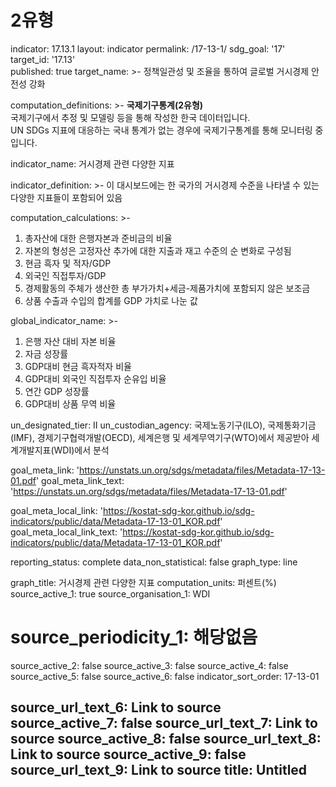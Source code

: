 # 2유형
indicator: 17.13.1
layout: indicator
permalink: /17-13-1/
sdg_goal: '17'
target_id: '17.13'  
published: true
target_name: >-
  정책일관성 및 조율을 통하여 글로벌 거시경제 안전성 강화
  
computation_definitions: >-
 <b> 국제기구통계(2유형) </b>   <br>
 국제기구에서 추정 및 모델링 등을 통해 작성한 한국 데이터입니다.  <br> 
 UN SDGs 지표에 대응하는 국내 통계가 없는 경우에 국제기구통계를 통해 모니터링 중입니다.

indicator_name: 거시경제 관련 다양한 지표

indicator_definition: >-
  이 대시보드에는 한 국가의 거시경제 수준을 나타낼 수 있는 다양한 지표들이 포함되어 있음

computation_calculations: >-
  1. 총자산에 대한 은행자본과 준비금의 비율   <br>
  2. 자본의 형성은 고정자산 추가에 대한 지출과 재고 수준의 순 변화로 구성됨   <br>
  3. 현금 흑자 및 적자/GDP   <br>
  4. 외국인 직접투자/GDP   <br>
  5. 경제활동의 주체가 생산한 총 부가가치+세금-제품가치에 포함되지 않은 보조금   <br>
  6. 상품 수출과 수입의 합계를 GDP 가치로 나눈 값   <br>
 
global_indicator_name:  >-
  1. 은행 자산 대비 자본 비율   <br>
  2. 자금 성장률   <br>
  3. GDP대비 현금 흑자적자 비율   <br>
  4. GDP대비 외국인 직접투자 순유입 비율   <br>
  5. 연간 GDP 성장률   <br>
  6. GDP대비 상품 무역 비율   <br>

un_designated_tier: II
un_custodian_agency: 국제노동기구(ILO), 국제통화기금(IMF), 경제기구협력개발(OECD), 세계은행 및 세계무역기구(WTO)에서 제공받아 세계개발지표(WDI)에서 분석

goal_meta_link: 'https://unstats.un.org/sdgs/metadata/files/Metadata-17-13-01.pdf'
goal_meta_link_text: 'https://unstats.un.org/sdgs/metadata/files/Metadata-17-13-01.pdf'

goal_meta_local_link: 'https://kostat-sdg-kor.github.io/sdg-indicators/public/data/Metadata-17-13-01_KOR.pdf'
goal_meta_local_link_text: 'https://kostat-sdg-kor.github.io/sdg-indicators/public/data/Metadata-17-13-01_KOR.pdf'

reporting_status: complete
data_non_statistical: false
graph_type: line

graph_title: 거시경제 관련 다양한 지표
computation_units: 퍼센트(%)
source_active_1: true
source_organisation_1: WDI
# source_periodicity_1: 해당없음
source_active_2: false
source_active_3: false
source_active_4: false
source_active_5: false
source_active_6: false
indicator_sort_order: 17-13-01

source_url_text_6: Link to source
source_active_7: false
source_url_text_7: Link to source
source_active_8: false
source_url_text_8: Link to source
source_active_9: false
source_url_text_9: Link to source
title: Untitled
---

